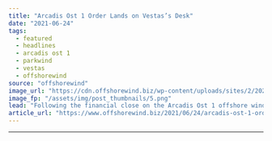```yaml
---
title: "Arcadis Ost 1 Order Lands on Vestas’s Desk"
date: "2021-06-24"
tags: 
  - featured
  - headlines
  - arcadis ost 1
  - parkwind
  - vestas
  - offshorewind
source: "offshorewind"
image_url: "https://cdn.offshorewind.biz/wp-content/uploads/sites/2/2021/06/24150503/Vestas.png"
image_fp: "/assets/img/post_thumbnails/5.png"
lead: "Following the financial close on the Arcadis Ost 1 offshore wind farm, Vestas has"
article_url: "https://www.offshorewind.biz/2021/06/24/arcadis-ost-1-order-lands-on-vestas-desk/"
---
```


---
